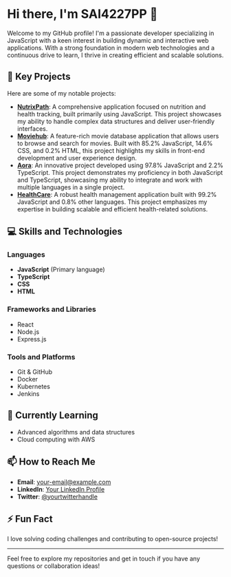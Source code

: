 # Hi there, I'm SAI4227PP 👋

Welcome to my GitHub profile! I'm a passionate developer specializing in JavaScript with a keen interest in building dynamic and interactive web applications. With a strong foundation in modern web technologies and a continuous drive to learn, I thrive in creating efficient and scalable solutions.

## 🔭 Key Projects

Here are some of my notable projects:

- **[NutrixPath](https://github.com/SAI4227PP/NutrixPath)**: A comprehensive application focused on nutrition and health tracking, built primarily using JavaScript. This project showcases my ability to handle complex data structures and deliver user-friendly interfaces.
- **[Moviehub](https://github.com/SAI4227PP/Moviehub)**: A feature-rich movie database application that allows users to browse and search for movies. Built with 85.2% JavaScript, 14.6% CSS, and 0.2% HTML, this project highlights my skills in front-end development and user experience design.
- **[Aora](https://github.com/SAI4227PP/Aora)**: An innovative project developed using 97.8% JavaScript and 2.2% TypeScript. This project demonstrates my proficiency in both JavaScript and TypeScript, showcasing my ability to integrate and work with multiple languages in a single project.
- **[HealthCare](https://github.com/SAI4227PP/HealthCare)**: A robust health management application built with 99.2% JavaScript and 0.8% other languages. This project emphasizes my expertise in building scalable and efficient health-related solutions.

## 💻 Skills and Technologies

### Languages
- **JavaScript** (Primary language)
- **TypeScript**
- **CSS**
- **HTML**

### Frameworks and Libraries
- React
- Node.js
- Express.js

### Tools and Platforms
- Git & GitHub
- Docker
- Kubernetes
- Jenkins

## 🌱 Currently Learning

- Advanced algorithms and data structures
- Cloud computing with AWS

## 📫 How to Reach Me

- **Email**: [your-email@example.com](mailto:your-email@example.com)
- **LinkedIn**: [Your LinkedIn Profile](https://www.linkedin.com/in/yourprofile)
- **Twitter**: [@yourtwitterhandle](https://twitter.com/yourtwitterhandle)

## ⚡ Fun Fact

I love solving coding challenges and contributing to open-source projects!

---

Feel free to explore my repositories and get in touch if you have any questions or collaboration ideas!
